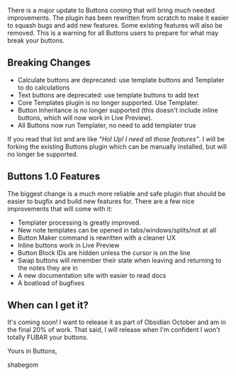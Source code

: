 
There is a major update to Buttons coming that will bring much needed improvements. The plugin has been rewritten from scratch to make it easier to squash bugs and add new features. Some existing features will also be removed. This is a warning for all Buttons users to prepare for what may break your buttons.

## Breaking Changes
- Calculate buttons are deprecated: use template buttons and  Templater to do calculations
- Text buttons are deprecated: use template buttons to add text
- Core Templates plugin is no longer supported. Use Templater.
- Button Inheritance is no longer supported (this doesn't include inline buttons, which will now work in Live Preview).
- All Buttons now run Templater, no need to add templater true

If you read that list and are like _"Hol Up! I need all those features"_. I will be forking the existing Buttons plugin which can be manually installed, but will no longer be supported.

## Buttons 1.0 Features
The biggest change is a much more reliable and safe plugin that should be easier to bugfix and build new features for. There are a few nice improvements that will come with it:
- Templater processing is greatly improved.
- New note templates can be opened in tabs/windows/splits/not at all
- Button Maker command is rewritten with a cleaner UX
- Inline buttons work in Live Preview
- Button Block IDs are hidden unless the cursor is on the line
- Swap buttons will remember their state when leaving and returning to the notes they are in
- A new documentation site with easier to read docs
- A boatload of bugfixes

## When can I get it?
It's coming soon! I want to release it as part of Obsidian October and am in the final 20% of work. That said, I will release when I'm confident I won't totally FUBAR your buttons.

Yours in Buttons,

shabegom

